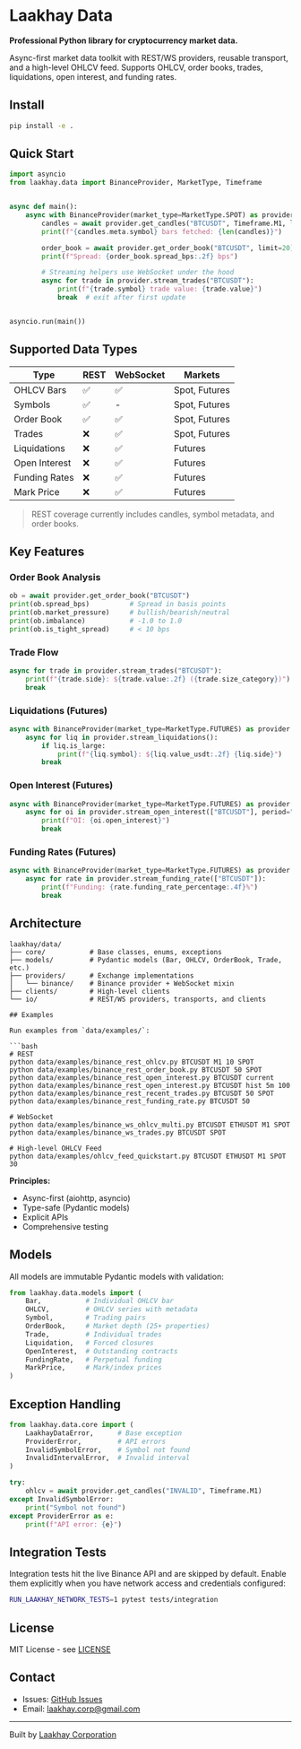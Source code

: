 # Laakhay Data

**Professional Python library for cryptocurrency market data.**

Async-first market data toolkit with REST/WS providers, reusable transport, and a high-level OHLCV feed. Supports OHLCV, order books, trades, liquidations, open interest, and funding rates.

## Install

```bash
pip install -e .
```

## Quick Start

```python
import asyncio
from laakhay.data import BinanceProvider, MarketType, Timeframe


async def main():
    async with BinanceProvider(market_type=MarketType.SPOT) as provider:
        candles = await provider.get_candles("BTCUSDT", Timeframe.M1, limit=100)
        print(f"{candles.meta.symbol} bars fetched: {len(candles)}")

        order_book = await provider.get_order_book("BTCUSDT", limit=20)
        print(f"Spread: {order_book.spread_bps:.2f} bps")

        # Streaming helpers use WebSocket under the hood
        async for trade in provider.stream_trades("BTCUSDT"):
            print(f"{trade.symbol} trade value: {trade.value}")
            break  # exit after first update


asyncio.run(main())
```

## Supported Data Types

| Type | REST | WebSocket | Markets |
|------|------|-----------|---------|
| OHLCV Bars | ✅ | ✅ | Spot, Futures |
| Symbols | ✅ | - | Spot, Futures |
| Order Book | ✅ | ✅ | Spot, Futures |
| Trades | ❌ | ✅ | Spot, Futures |
| Liquidations | ❌ | ✅ | Futures |
| Open Interest | ❌ | ✅ | Futures |
| Funding Rates | ❌ | ✅ | Futures |
| Mark Price | ❌ | ✅ | Futures |

> REST coverage currently includes candles, symbol metadata, and order books.

## Key Features

### Order Book Analysis
```python
ob = await provider.get_order_book("BTCUSDT")
print(ob.spread_bps)          # Spread in basis points
print(ob.market_pressure)     # bullish/bearish/neutral
print(ob.imbalance)           # -1.0 to 1.0
print(ob.is_tight_spread)     # < 10 bps
```

### Trade Flow
```python
async for trade in provider.stream_trades("BTCUSDT"):
    print(f"{trade.side}: ${trade.value:.2f} ({trade.size_category})")
    break
```

### Liquidations (Futures)
```python
async with BinanceProvider(market_type=MarketType.FUTURES) as provider:
    async for liq in provider.stream_liquidations():
        if liq.is_large:
            print(f"{liq.symbol}: ${liq.value_usdt:.2f} {liq.side}")
        break
```

### Open Interest (Futures)
```python
async with BinanceProvider(market_type=MarketType.FUTURES) as provider:
    async for oi in provider.stream_open_interest(["BTCUSDT"], period="5m"):
        print(f"OI: {oi.open_interest}")
        break
```

### Funding Rates (Futures)
```python
async with BinanceProvider(market_type=MarketType.FUTURES) as provider:
    async for rate in provider.stream_funding_rate(["BTCUSDT"]):
        print(f"Funding: {rate.funding_rate_percentage:.4f}%")
        break
```


## Architecture

```
laakhay/data/
├── core/           # Base classes, enums, exceptions
├── models/         # Pydantic models (Bar, OHLCV, OrderBook, Trade, etc.)
├── providers/      # Exchange implementations
│   └── binance/    # Binance provider + WebSocket mixin
├── clients/        # High-level clients
└── io/             # REST/WS providers, transports, and clients

## Examples

Run examples from `data/examples/`:

```bash
# REST
python data/examples/binance_rest_ohlcv.py BTCUSDT M1 10 SPOT
python data/examples/binance_rest_order_book.py BTCUSDT 50 SPOT
python data/examples/binance_rest_open_interest.py BTCUSDT current
python data/examples/binance_rest_open_interest.py BTCUSDT hist 5m 100
python data/examples/binance_rest_recent_trades.py BTCUSDT 50 SPOT
python data/examples/binance_rest_funding_rate.py BTCUSDT 50

# WebSocket
python data/examples/binance_ws_ohlcv_multi.py BTCUSDT ETHUSDT M1 SPOT
python data/examples/binance_ws_trades.py BTCUSDT SPOT

# High-level OHLCV Feed
python data/examples/ohlcv_feed_quickstart.py BTCUSDT ETHUSDT M1 SPOT 30
```

**Principles:**
- Async-first (aiohttp, asyncio)
- Type-safe (Pydantic models)
- Explicit APIs
- Comprehensive testing

## Models

All models are immutable Pydantic models with validation:

```python
from laakhay.data.models import (
    Bar,           # Individual OHLCV bar
    OHLCV,         # OHLCV series with metadata
    Symbol,        # Trading pairs
    OrderBook,     # Market depth (25+ properties)
    Trade,         # Individual trades
    Liquidation,   # Forced closures
    OpenInterest,  # Outstanding contracts
    FundingRate,   # Perpetual funding
    MarkPrice,     # Mark/index prices
)
```

## Exception Handling

```python
from laakhay.data.core import (
    LaakhayDataError,      # Base exception
    ProviderError,         # API errors
    InvalidSymbolError,    # Symbol not found
    InvalidIntervalError,  # Invalid interval
)

try:
    ohlcv = await provider.get_candles("INVALID", Timeframe.M1)
except InvalidSymbolError:
    print("Symbol not found")
except ProviderError as e:
    print(f"API error: {e}")
```

## Integration Tests

Integration tests hit the live Binance API and are skipped by default. Enable them explicitly when you have network access and credentials configured:

```bash
RUN_LAAKHAY_NETWORK_TESTS=1 pytest tests/integration
```

## License

MIT License - see [LICENSE](LICENSE)

## Contact

- Issues: [GitHub Issues](https://github.com/laakhay/data/issues)
- Email: laakhay.corp@gmail.com

---

Built by [Laakhay Corporation](https://laakhay.com)
